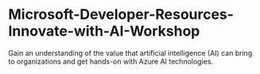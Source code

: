 # Microsoft-Developer-Resources-Innovate-with-AI-Workshop
Gain an understanding of the value that artificial intelligence (AI) can bring to organizations and get hands-on with Azure AI technologies.​​
